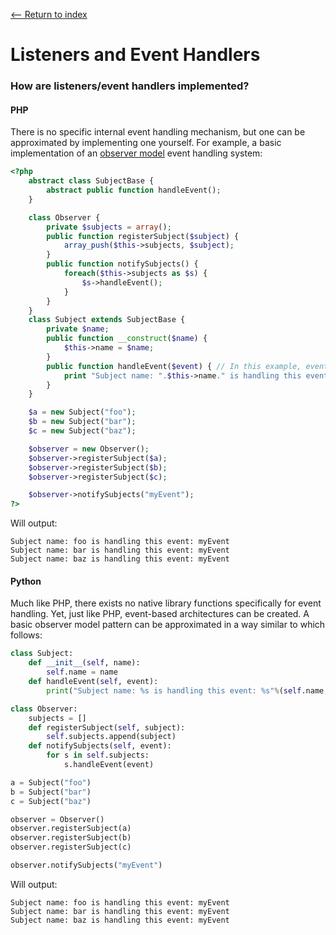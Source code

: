 [<-- Return to index](../README.md)
# Listeners and Event Handlers

### How are listeners/event handlers implemented?
#### PHP
There is no specific internal event handling mechanism, but one can be approximated by implementing one yourself. For example, a basic implementation of an [observer model](https://en.wikipedia.org/wiki/Observer_pattern) event handling system:
```php
<?php
    abstract class SubjectBase {
        abstract public function handleEvent();
    }

    class Observer {
        private $subjects = array();
        public function registerSubject($subject) {
            array_push($this->subjects, $subject);
        }
        public function notifySubjects() {
            foreach($this->subjects as $s) {
                $s->handleEvent();
            }
        }
    }
    class Subject extends SubjectBase {
        private $name;
        public function __construct($name) {
            $this->name = $name;
        }
        public function handleEvent($event) { // In this example, events are just Strings. However more a more sophisticated Event object could be constructed and utilized to increase usefulness
            print "Subject name: ".$this->name." is handling this event: ".$event;
        }
    }

    $a = new Subject("foo");
    $b = new Subject("bar");
    $c = new Subject("baz");

    $observer = new Observer();
    $observer->registerSubject($a);
    $observer->registerSubject($b);
    $observer->registerSubject($c);

    $observer->notifySubjects("myEvent");
?>
```
Will output:
```
Subject name: foo is handling this event: myEvent
Subject name: bar is handling this event: myEvent
Subject name: baz is handling this event: myEvent
```
#### Python
Much like PHP, there exists no native library functions specifically for event handling. Yet, just like PHP, event-based architectures can be created. A basic observer model pattern can be approximated in a way similar to which follows:
```python
class Subject:
    def __init__(self, name):
        self.name = name
    def handleEvent(self, event):
        print("Subject name: %s is handling this event: %s"%(self.name, event))

class Observer:
    subjects = []
    def registerSubject(self, subject):
        self.subjects.append(subject)
    def notifySubjects(self, event):
        for s in self.subjects:
            s.handleEvent(event)

a = Subject("foo")
b = Subject("bar")
c = Subject("baz")

observer = Observer()
observer.registerSubject(a)
observer.registerSubject(b)
observer.registerSubject(c)

observer.notifySubjects("myEvent")
```
Will output:
```
Subject name: foo is handling this event: myEvent
Subject name: bar is handling this event: myEvent
Subject name: baz is handling this event: myEvent
```
